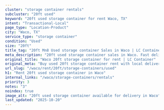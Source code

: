 ```yaml
---
cluster: "storage container rentals"
subcluster: "20ft used"
keyword: "20ft used storage container for rent Waco, TX"
intent: "Transactional-Local"
page_type: "Location-Product"
city: "Waco, TX"
service_type: "storage container"
condition: "Used"
size: "20ft"
title_tag: "20ft Mn8 Used storage container Sales in Waco | LC Container"
meta_description: "20ft used storage container sales in Waco. Fast delivery, competitive pricing. Serving storage containers area. Quote ID: 6CC. Call (214) 524-4168 for your free quote today."
original_title: "Waco 20ft storage container for rent | LC Container"
original_meta: "Buy used 20ft storage container rent with local delivery in Waco, TX. LC Container — local Since 2003. Request a fast quote today."
url_slug: "/waco/rent/20ft/storage-containers/used"
h1: "Rent 20ft used storage container in Waco"
internal_links: "/waco/storage-containers/rentals"
priority: 3
notes: "3"
noindex: true
image_alt: "20ft used storage container available for delivery in Waco"
last_updated: "2025-10-20"
---
```


<!-- TODO: Add unique city/inventory copy, images, and internal links here. -->
